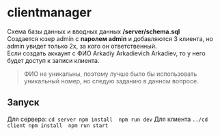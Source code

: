 # clientmanager

Схема базы данных и вводных данных **/server/schema.sql** <br>
Создается юзер admin с __паролем admin__ и добавляются 3 клиента, но admin увидет только 2х, за кого он ответственный. <br>
Если создать аккаунт с ФИО Arkadiy Arkadievich Arkadiev, то у него будет доступ к записи клиента.
>ФИО не уникальны, поэтому лучше было бы использовать уникальный номер, но следую заданию в данном вопросе.


## Запуск

Для сервера:
``
cd server
npm install 
npm run dev
``
Для клиента
``
../cd client
npm install 
npm run start
``


